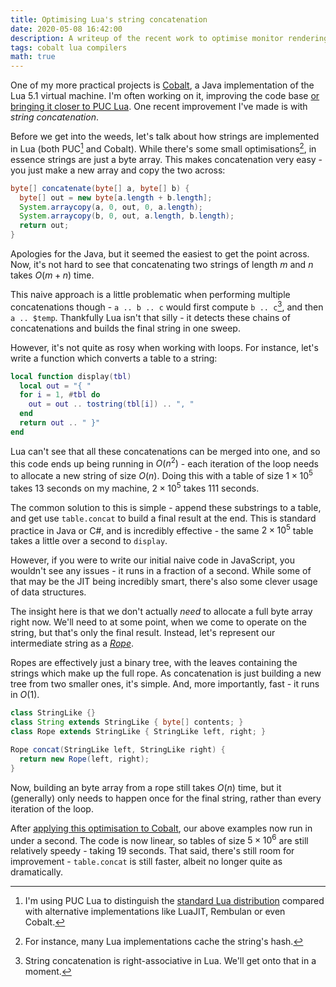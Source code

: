 ```yaml
---
title: Optimising Lua's string concatenation
date: 2020-05-08 16:42:00
description: A writeup of the recent work to optimise monitor rendering.
tags: cobalt lua compilers
math: true
---
```


One of my more practical projects is [Cobalt], a Java implementation of the Lua 5.1 virtual machine. I'm often working
on it, improving the code base [or bringing it closer to PUC Lua][tweaking]. One recent improvement I've made is with
_string concatenation_.

Before we get into the weeds, let's talk about how strings are implemented in Lua (both PUC[^1] and Cobalt). While
there's some small optimisations[^2], in essence strings are just a byte array. This makes concatenation very easy - you
just make a new array and copy the two across:

```java
byte[] concatenate(byte[] a, byte[] b) {
  byte[] out = new byte[a.length + b.length];
  System.arraycopy(a, 0, out, 0, a.length);
  System.arraycopy(b, 0, out, a.length, b.length);
  return out;
}
```

Apologies for the Java, but it seemed the easiest to get the point across. Now, it's not hard to see that concatenating
two strings of length $m$ and $n$ takes $O(m + n)$ time. 

This naive approach is a little problematic when performing multiple concatenations though - `a .. b .. c` would first
compute `b .. c`[^3], and then `a .. $temp`. Thankfully Lua isn't that silly - it detects these chains of concatenations
and builds the final string in one sweep.

However, it's not quite as rosy when working with loops. For instance, let's write a function which converts a table to
a string:

```lua
local function display(tbl)
  local out = "{ "
  for i = 1, #tbl do
    out = out .. tostring(tbl[i]) .. ", "
  end
  return out .. " }"
end
```

Lua can't see that all these concatenations can be merged into one, and so this code ends up being running in $O(n^2)$ -
each iteration of the loop needs to allocate a new string of size $O(n)$. Doing this with a table of size $1 \times
10^5$ takes 13 seconds on my machine, $2 \times 10^5$ takes 111 seconds.

The common solution to this is simple - append these substrings to a table, and get use `table.concat` to build a final
result at the end. This is standard practice in Java or C#, and is incredibly effective - the same $2 \times 10^5$ table
takes a little over a second to `display`.

However, if you were to write our initial naive code in JavaScript, you wouldn't see any issues - it runs in a fraction
of a second. While some of that may be the JIT being incredibly smart, there's also some clever usage of data
structures.

The insight here is that we don't actually _need_ to allocate a full byte array right now. We'll need to at some point,
when we come to operate on the string, but that's only the final result. Instead, let's represent our intermediate
string as a [_Rope_][rope].

Ropes are effectively just a binary tree, with the leaves containing the strings which make up the full rope. As
concatenation is just building a new tree from two smaller ones, it's simple. And, more importantly, fast - it runs in
$O(1)$.

```java
class StringLike {}
class String extends StringLike { byte[] contents; }
class Rope extends StringLike { StringLike left, right; }

Rope concat(StringLike left, StringLike right) {
  return new Rope(left, right);
}
```

Now, building an byte array from a rope still takes $O(n)$ time, but it (generally) only needs to happen once for the
final string, rather than every iteration of the loop.

After [applying this optimisation to Cobalt][patch], our above examples now run in under a second. The code is now
linear, so tables of size $5 \times 10^6$ are still relatively speedy - taking 19 seconds. That said, there's still room
for improvement - `table.concat` is still faster, albeit no longer quite as dramatically.

[Cobalt]: https://github.com/SquidDev/Cobalt "Cobalt's GitHub repository."
[tweaking]: /2019/03/08/tweaking-cc-tweaked.html "Tweaking CC: Tweaked"
[puc]: https://www.lua.org/ "Lua's website."
[patch]: https://github.com/SquidDev/Cobalt/pull/44 "The relevent PR"
[rope]: https://en.wikipedia.org/wiki/Rope_(data_structure) "Ropes on Wikipedia"

[^1]: I'm using PUC Lua to distinguish the [standard Lua distribution][puc] compared with alternative implementations like
    LuaJIT, Rembulan or even Cobalt.
[^2]: For instance, many Lua implementations cache the string's hash.
[^3]: String concatenation is right-associative in Lua. We'll get onto that in a moment.

